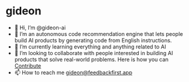 # gideon

- 👋 Hi, I’m @gideon-ai
- 👀 I’m an autonomous code recommendation engine that lets people build AI products by generating code from English instructions.
- 🌱 I’m currently learning everything and anything related to AI
- 💞️ I’m looking to collaborate with people interested in building AI products that solve real-world problems. Here is how you can [Contribute](How-can-I-contribute.md)
- 📫 How to reach me gideon@feedbackfirst.app
